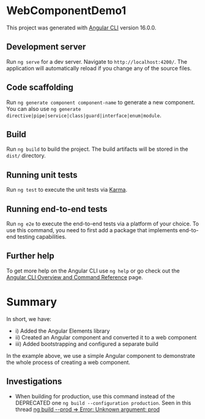 # WebComponentDemo1

This project was generated with [Angular CLI](https://github.com/angular/angular-cli) version 16.0.0.

## Development server

Run `ng serve` for a dev server. Navigate to `http://localhost:4200/`. The application will automatically reload if you change any of the source files.

## Code scaffolding

Run `ng generate component component-name` to generate a new component. You can also use `ng generate directive|pipe|service|class|guard|interface|enum|module`.

## Build

Run `ng build` to build the project. The build artifacts will be stored in the `dist/` directory.

## Running unit tests

Run `ng test` to execute the unit tests via [Karma](https://karma-runner.github.io).

## Running end-to-end tests

Run `ng e2e` to execute the end-to-end tests via a platform of your choice. To use this command, you need to first add a package that implements end-to-end testing capabilities.

## Further help

To get more help on the Angular CLI use `ng help` or go check out the [Angular CLI Overview and Command Reference](https://angular.io/cli) page.

# Summary
In short, we have:

- i) Added the Angular Elements library
- ii) Created an Angular component and converted it to a web component
- iii) Added bootstrapping and configured a separate build

In the example above, we use a simple Angular component to demonstrate the whole process of creating a web component.


## Investigations

- When building for production, use this command instead of the DEPRECATED one `ng build --configuration production`.
Seen in this thread [ng build --prod => Error: Unknown argument: prod](https://stackoverflow.com/questions/73156911/ng-build-prod-error-unknown-argument-prod)



